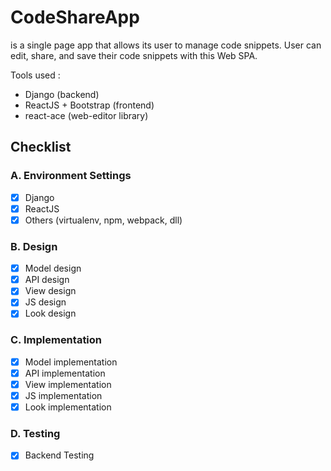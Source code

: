 # CodeShareApp
is a single page app that allows its user to manage code snippets.
User can edit, share, and save their code snippets with this Web SPA.

Tools used : 
- Django (backend)
- ReactJS + Bootstrap (frontend)
- react-ace (web-editor library)

## Checklist
### A. Environment Settings
- [x] Django
- [x] ReactJS
- [x] Others (virtualenv, npm, webpack, dll)
### B. Design
- [x] Model design
- [x] API design
- [x] View design
- [x] JS design
- [x] Look design
### C. Implementation
- [x] Model implementation
- [x] API implementation
- [x] View implementation
- [x] JS implementation
- [x] Look implementation
### D. Testing
- [x] Backend Testing
